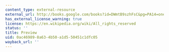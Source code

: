 ```yaml
---
content_type: external-resource
external_url: http://books.google.com/books?id=DWmtB9szhFsC&pg=PA14=onepage
has_external_license_warning: true
license: https://en.wikipedia.org/wiki/All_rights_reserved
status: ''
title: Preview
uid: 0ac46989-8a63-4b50-a1d5-50451c1dfc05
wayback_url: ''
---
```

